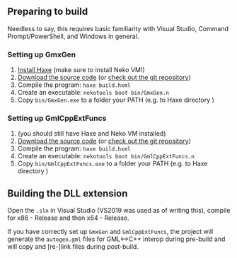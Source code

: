 ## Preparing to build

Needless to say, this requires basic familiarity with Visual Studio, Command Prompt/PowerShell, and Windows in general.

### Setting up GmxGen

1. [Install Haxe](https://haxe.org/download/) (make sure to install Neko VM!)
2. [Download the source code](https://github.com/YAL-GameMaker-Tools/GmxGen/archive/refs/heads/master.zip) 
(or [check out the git repository](https://github.com/YAL-GameMaker-Tools/GmxGen))
3. Compile the program: `haxe build.hxml`
4. Create an executable: `nekotools boot bin/GmxGen.n`
5. Copy `bin/GmxGen.exe` to a folder your PATH (e.g. to Haxe directory )

### Setting up GmlCppExtFuncs

1. (you should still have Haxe and Neko VM installed)
2. [Download the source code](https://github.com/YAL-GameMaker-Tools/GmlCppExtFuncs/archive/refs/heads/master.zip) 
(or [check out the git repository](https://github.com/YAL-GameMaker-Tools/GmlCppExtFuncs))
3. Compile the program: `haxe build.hxml`
4. Create an executable: `nekotools boot bin/GmlCppExtFuncs.n`
5. Copy `bin/GmlCppExtFuncs.exe` to a folder your PATH (e.g. to Haxe directory )

## Building the DLL extension

Open the `.sln` in Visual Studio (VS2019 was used as of writing this), compile for x86 - Release and then x64 - Release.

If you have correctly set up `GmxGen` and `GmlCppExtFuncs`,
the project will generate the `autogen.gml` files for GML<->C++ interop during pre-build
and will copy and [re-]link files during post-build.
